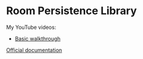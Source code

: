 # Room Persistence Library

My YouTube videos:
- [Basic walkthrough](https://youtu.be/YVNcrcwZctY)

[Official documentation](https://developer.android.com/training/data-storage/room)
